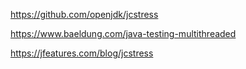 

https://github.com/openjdk/jcstress

https://www.baeldung.com/java-testing-multithreaded

https://jfeatures.com/blog/jcstress
